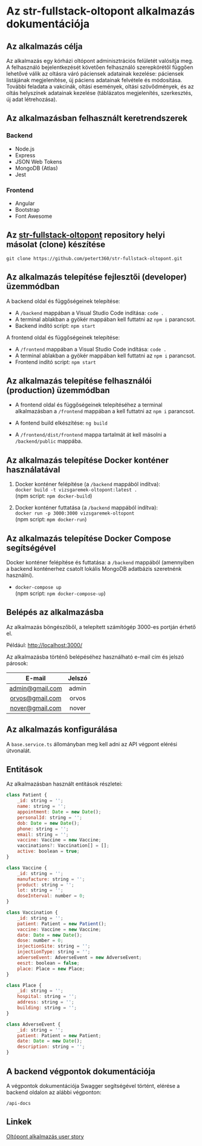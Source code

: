 # Az **str-fullstack-oltopont** alkalmazás dokumentációja

## Az alkalmazás célja

Az alkalmazás egy kórházi oltópont adminisztrációs felületét valósítja meg. A felhasználó bejelentkezését követően felhasználó szerepkörétől függően lehetővé válik az oltásra váró páciensek adatainak kezelése: páciensek listájának megjelenítése, új páciens adatainak felvétele és módosítása. További feladata a vakcinák, oltási események, oltási szövődmények, és az oltás helyszínek adatainak kezelése (táblázatos megjelenítés, szerkesztés, új adat létrehozása).

## Az alkalmazásban felhasznált keretrendszerek

### Backend

- Node.js
- Express
- JSON Web Tokens
- MongoDB (Atlas)
- Jest

### Frontend

- Angular
- Bootstrap
- Font Awesome

## Az [str-fullstack-oltopont](https://github.com/petert360/str-fullstack-oltopont "GitHub Repository") repository helyi másolat (clone) készítése

`git clone https://github.com/petert360/str-fullstack-oltopont.git`

## Az alkalmazás telepítése fejlesztői (developer) üzemmódban

A backend oldal és függőségeinek telepítése:

- A `/backend` mappában a Visual Studio Code indítása: `code .`
- A terminal ablakban a gyökér mappában kell futtatni az `npm i` parancsot.
- Backend indító script: `npm start`

A frontend oldal és függőségeinek telepítése:

- A `/frontend` mappában a Visual Studio Code indítása: `code .`
- A terminal ablakban a gyökér mappában kell futtatni az `npm i` parancsot.
- Frontend indító script: `npm start`

## Az alkalmazás telepítése felhasználói (production) üzemmódban

- A frontend oldal és függőségeinek telepítéséhez a terminal alkalmazásban a `/frontend` mappában a kell futtatni az `npm i` parancsot.

- A fontend build elkészítése: `ng build`

- A `/frontend/dist/frontend` mappa tartalmát át kell másolni a `/backend/public` mappába.

## Az alkalmazás telepítése Docker konténer használatával

 1. Docker konténer felépítése (a `/backend` mappából indítva):  
  `docker build -t vizsgaremek-oltopont:latest .`  
  (npm script: `npm docker-build`)

 2. Docker konténer futtatása (a `/backend` mappából indítva):  
  `docker run -p 3000:3000 vizsgaremek-oltopont`  
  (npm script: `mpm docker-run`)
  
## Az alkalmazás telepítése Docker Compose segítségével
  
Docker konténer felépítése és futtatása: a `/backend` mappából (amennyiben a backend konténerhez csatolt lokális MongoDB adatbázis szeretnénk használni).

- `docker-compose up`  
 (npm script: `npm docker-compose-up`)

## Belépés az alkalmazásba

Az alkalmazás böngészőből, a telepített számítógép 3000-es portján érhető el.

Például: <http://localhost:3000/>

Az alkalmazásba történő belépéséhez használható e-mail cím és jelszó párosok:

| E-mail          | Jelszó |
| :----:          | :----: |
| admin@gmail.com | admin  |
| orvos@gmail.com | orvos  |
| nover@gmail.com | nover  |

## Az alkalmazás konfigurálása

A `base.service.ts` állományban meg kell adni az API végpont elérési útvonalát.

## Entitások

Az alkalmazásban használt entitások részletei:

```javascript
class Patient {
    _id: string = '';
    name: string = '';
    appointment: Date = new Date();
    personalId: string = '';
    dob: Date = new Date();
    phone: string = '';
    email: string = '';
    vaccine: Vaccine = new Vaccine;
    vaccinations?: Vaccination[] = [];
    active: boolean = true;
}

class Vaccine {
    _id: string = '';
    manufacture: string = '';
    product: string = '';
    lot: string = '';
    doseInterval: number = 0;
}

class Vaccination {
    _id: string = '';
    patient: Patient = new Patient();
    vaccine: Vaccine = new Vaccine;
    date: Date = new Date();
    dose: number = 0;
    injectionSite: string = '';
    injectionType: string = '';
    adverseEvent: AdverseEvent = new AdverseEvent;
    eeszt: boolean = false;
    place: Place = new Place;
}

class Place {
    _id: string = '';
    hospital: string = '';
    address: string = '';
    building: string = '';
}

class AdverseEvent {
    _id: string = '';
    patient: Patient = new Patient;
    date: Date = new Date();
    description: string = '';
}
```

## A backend végpontok dokumentációja

A végpontok dokumentációja Swagger segítségével történt, elérése a backend oldalon az alábbi végponton:

`/api-docs`

## Linkek

[Oltópont alkalmazás user story](https://github.com/petert360/str-fullstack-oltopont/blob/main/README.md)
